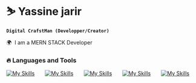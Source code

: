 # :skier: Yassine jarir

**`Digital CrafstMan (Developper/Creator)`**

🌍  I am a MERN STACK Developer  
 
### :fire: Languages and Tools
[![My Skills](https://skillicons.dev/icons?i=html,css)](https://skillicons.dev) &nbsp;&nbsp;&nbsp;&nbsp;&nbsp; [![My Skills](https://skillicons.dev/icons?i=js,ts)](https://skillicons.dev) &nbsp;&nbsp;&nbsp;&nbsp;&nbsp; [![My Skills](https://skillicons.dev/icons?i=react,next)](https://skillicons.dev) &nbsp;&nbsp;&nbsp;&nbsp;&nbsp; [![My Skills](https://skillicons.dev/icons?i=tailwind,scss)](https://skillicons.dev) &nbsp;&nbsp;&nbsp;&nbsp;&nbsp; [![My Skills](https://skillicons.dev/icons?i=nodejs,expressjs,mongodb)](https://skillicons.dev)
 


<br/>
 
